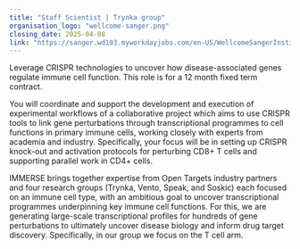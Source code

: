 ```yaml
---
title: "Staff Scientist | Trynka group"
organisation_logo: "wellcome-sanger.png"
closing_date: 2025-04-08
link: "https://sanger.wd103.myworkdayjobs.com/en-US/WellcomeSangerInstitute/job/Staff-Scientist_JR102768-1"
---
```

Leverage CRISPR technologies to uncover how disease-associated genes regulate immune cell function. This role is for a 12 month fixed term contract.

You will coordinate and support the development and execution of experimental workflows of a collaborative project which aims to use CRISPR tools to link gene perturbations through transcriptional programmes to cell functions in primary immune cells, working closely with experts from academia and industry. Specifically, your focus will be in setting up CRISPR knock-out and activation protocols for perturbing CD8+ T cells and supporting parallel work in CD4+ cells.

IMMERSE brings together expertise from Open Targets industry partners and four research groups (Trynka, Vento, Speak, and Soskic) each focused on an immune cell type, with an ambitious goal to uncover transcriptional programmes underpinning key immune cell functions. For this, we are generating large-scale transcriptional profiles for hundreds of gene perturbations to ultimately uncover disease biology and inform drug target discovery. Specifically, in our group we focus on the T cell arm.
